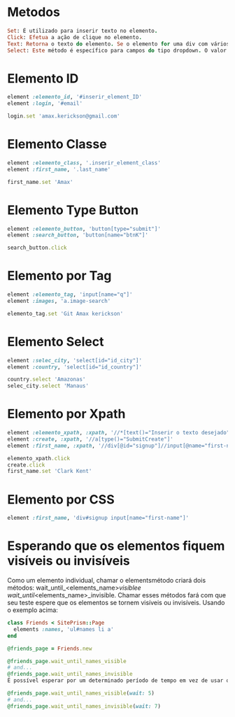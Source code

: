 # Metodos

```ruby
Set: É utilizado para inserir texto no elemento.
Click: Efetua a ação de clique no elemento.
Text: Retorna o texto do elemento. Se o elemento for uma div com vários campos preenchidos, retornará o texto de todos juntos. Então, é recomendável sempre utilizar o elemento mais específico possível.
Select: Este método é específico para campos do tipo dropdown. O valor passado por parâmetro será selecionado no dropdown.
```

#  Elemento ID

```ruby
element :elemento_id, '#inserir_element_ID'
element :login, '#email'

login.set 'amax.kerickson@gmail.com'
```
# Elemento Classe

```ruby
element :elemento_class, '.inserir_element_class'
element :first_name, '.last_name'

first_name.set 'Amax'
```

# Elemento Type Button

```ruby
element :elemento_button, 'button[type="submit"]'
element :search_button, 'button[name="btnK"]'

search_button.click
```
# Elemento por Tag

```ruby
element :elemento_tag, 'input[name="q"]'
element :images, 'a.image-search'

elemento_tag.set 'Git Amax kerickson'
```
# Elemento Select

```ruby
element :selec_city, 'select[id="id_city"]'
element :country, 'select[id="id_country"]'

country.select 'Amazonas'
selec_city.select 'Manaus'
```

# Elemento por Xpath

```ruby
element :elemento_xpath, :xpath, '//*[text()="Inserir o texto desejado"]'
element :create, :xpath, '//a[type()="SubmitCreate"]'
element :first_name, :xpath, '//div[@id="signup"]//input[@name="first-name"]'

elemento_xpath.click
create.click
first_name.set 'Clark Kent'
```

# Elemento por CSS

```ruby
element :first_name, 'div#signup input[name="first-name"]'
```

# Esperando que os elementos fiquem visíveis ou invisíveis

Como um elemento individual, chamar o elementsmétodo criará dois métodos: wait_until_<elements_name>_visiblee wait_until_<elements_name>_invisible. Chamar esses métodos fará com que seu teste espere que os elementos se tornem visíveis ou invisíveis. Usando o exemplo acima:

```ruby
class Friends < SitePrism::Page
  elements :names, 'ul#names li a'
end

@friends_page = Friends.new

@friends_page.wait_until_names_visible
# and...
@friends_page.wait_until_names_invisible
É possível esperar por um determinado período de tempo em vez de usar o tempo de espera padrão da Capivara:

@friends_page.wait_until_names_visible(wait: 5)
# and...
@friends_page.wait_until_names_invisible(wait: 7)
```